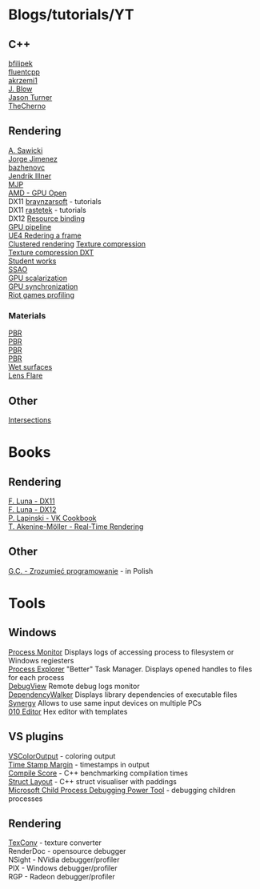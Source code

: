 # Blogs/tutorials/YT
## C++
[bfilipek](https://www.bfilipek.com/)  
[fluentcpp](https://www.fluentcpp.com/)  
[akrzemi1](https://akrzemi1.wordpress.com/)  
[J. Blow](https://www.youtube.com/channel/UCCuoqzrsHlwv1YyPKLuMDUQ)  
[Jason Turner](https://www.youtube.com/channel/UCxHAlbZQNFU2LgEtiqd2Maw)  
[TheCherno](https://www.youtube.com/user/TheChernoProject)  
## Rendering
[A. Sawicki](https://asawicki.info/)  
[Jorge Jimenez](http://www.iryoku.com/)  
[bazhenovc](https://bazhenovc.github.io/blog/)  
[Jendrik Illner](https://www.jendrikillner.com/)  
[MJP](https://github.com/TheRealMJP)  
[AMD - GPU Open](https://gpuopen.com/effects/)  
DX11 [braynzarsoft](https://www.braynzarsoft.net/viewtutorial/q16390-braynzar-soft-directx-11-tutorials) - tutorials  
DX11 [rastetek](http://www.rastertek.com/tutindex.html) - tutorials  
DX12 [Resource binding](https://www.youtube.com/watch?v=Uwhhdktaofg)  
[GPU pipeline](https://fgiesen.wordpress.com/2011/07/09/a-trip-through-the-graphics-pipeline-2011-index/)  
[UE4 Redering a frame](https://interplayoflight.wordpress.com/2017/10/25/how-unreal-renders-a-frame/)  
[Clustered rendering](https://www.behance.net/gallery/60349885/Clustered-and-Deferred-Rendering-in-WebGL)
[Texture compression](https://developer.arm.com/solutions/graphics-and-gaming/developer-guides/learn-the-basics/adaptive-scalable-texture-compression/single-page)  
[Texture compression DXT](http://www.reedbeta.com/blog/understanding-bcn-texture-compression-formats/)  
[Student works](https://cis565-fall-2016.github.io/studentwork.html)  
[SSAO](http://alextardif.com/SSAO.html)  
[GPU scalarization](https://flashypixels.wordpress.com/2018/11/10/intro-to-gpu-scalarization-part-1/)  
[GPU synchronization](https://therealmjp.github.io/posts/breaking-down-barriers-part-1-whats-a-barrier/)  
[Riot games profiling](https://technology.riotgames.com/news/profiling-measurement-and-analysis)  

### Materials
[PBR](https://google.github.io/filament/Filament.md.html)  
[PBR](https://marmoset.co/posts/basic-theory-of-physically-based-rendering/)  
[PBR](https://marmoset.co/posts/physically-based-rendering-and-you-can-too/)  
[PBR](http://filmicworlds.com/blog/everything-is-shiny/)  
[Wet surfaces](https://forum.substance3d.com/index.php?topic=3936.0)  
[Lens Flare](http://resources.mpi-inf.mpg.de/lensflareRendering/pdf/flare-supplement.pdf)  

## Other
[Intersections](http://www.realtimerendering.com/intersections.html)  


# Books
## Rendering
[F. Luna - DX11](https://www.amazon.com/Introduction-3D-Game-Programming-DirectX/dp/1936420228)  
[F. Luna - DX12](https://www.amazon.com/Introduction-3D-Game-Programming-DirectX/dp/1942270062)  
[P. Lapinski - VK Cookbook](https://www.amazon.com/Vulkan-Cookbook-potential-generation-graphics/dp/1786468158)  
[T. Akenine-Möller - Real-Time Rendering](http://www.realtimerendering.com/)  

## Other
[G.C. - Zrozumieć programowanie](https://ksiegarnia.pwn.pl/Zrozumiec-programowanie,688790689,p.html) - in Polish  

# Tools
## Windows
[Process Monitor](https://docs.microsoft.com/en-us/sysinternals/downloads/procmon) Displays logs of accessing process to filesystem or Windows regiesters  
[Process Explorer](https://docs.microsoft.com/en-us/sysinternals/downloads/process-explorer) "Better" Task Manager. Displays opened handles to files for each process  
[DebugView](https://docs.microsoft.com/en-us/sysinternals/downloads/debugview) Remote debug logs monitor  
[DependencyWalker](https://www.dependencywalker.com/) Displays library dependencies of executable files  
[Synergy](https://github.com/symless/synergy-core) Allows to use same input devices on multiple PCs  
[010 Editor](https://www.sweetscape.com/010editor/) Hex editor with templates  

## VS plugins
[VSColorOutput](https://marketplace.visualstudio.com/items?itemName=MikeWard-AnnArbor.VSColorOutput) - coloring output  
[Time Stamp Margin](https://marketplace.visualstudio.com/items?itemName=VisualStudioPlatformTeam.TimeStampMargin) - timestamps in output  
[Compile Score](https://marketplace.visualstudio.com/items?itemName=RamonViladomat.CompileScore) - C++ benchmarking compilation times  
[Struct Layout](https://marketplace.visualstudio.com/items?itemName=RamonViladomat.StructLayout) - C++ struct visualiser with paddings  
[Microsoft Child Process Debugging Power Tool](https://marketplace.visualstudio.com/items?itemName=vsdbgplat.MicrosoftChildProcessDebuggingPowerTool) - debugging children processes  
## Rendering
[TexConv](https://github.com/Microsoft/DirectXTex/wiki/Texconv) - texture converter  
RenderDoc - opensource debugger  
NSight - NVidia debugger/profiler  
PIX - Windows debugger/profiler  
RGP - Radeon debugger/profiler  
